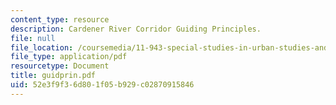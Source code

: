 ```yaml
---
content_type: resource
description: Cardener River Corridor Guiding Principles.
file: null
file_location: /coursemedia/11-943-special-studies-in-urban-studies-and-planning-the-cardener-river-corridor-workshop-fall-2001/52e3f9f36d801f05b929c02870915846_guidprin.pdf
file_type: application/pdf
resourcetype: Document
title: guidprin.pdf
uid: 52e3f9f3-6d80-1f05-b929-c02870915846
---
```

